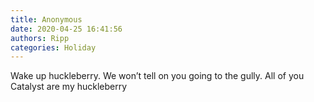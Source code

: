 ```yaml
---
title: Anonymous
date: 2020-04-25 16:41:56
authors: Ripp
categories: Holiday
---
```


 Wake up huckleberry. We won’t tell on you going to the gully. All of you Catalyst are my huckleberry